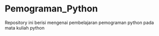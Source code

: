 # Pemograman_Python
Repository ini berisi mengenai pembelajaran pemograman python pada mata kuliah python 
